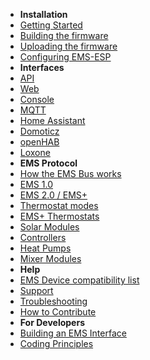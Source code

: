 * **Installation**
* [Getting Started](getting_started)
* [Building the firmware](Building-firmware)
* [Uploading the firmware](Uploading-firmware)
* [Configuring EMS-ESP](Configure-firmware)
* **Interfaces**
* [API](API)
* [Web](Web)
* [Console](Console)
* [MQTT](MQTT)
* [Home Assistant](Home-Assistant)
* [Domoticz](Domoticz)
* [openHAB](openHAB)
* [Loxone](loxone)
* **EMS Protocol**
* [How the EMS Bus works](How-the-EMS-bus-works)
* [EMS 1.0](EMS-Telegram-Types)
* [EMS 2.0 / EMS+](Deciphering-EMS-Plus)
* [Thermostat modes](Thermostat-Modes-RC35-vs-RC300)
* [EMS+ Thermostats](RC3xx-Thermostats)
* [Solar Modules](SM100)
* [Controllers](MC110-controller)
* [Heat Pumps](HeatPump)
* [Mixer Modules](Mixer_module)
* **Help**
* [EMS Device compatibility list](Supported-EMS-Devices)
* [Support](Support)
* [Troubleshooting](Troubleshooting)
* [How to Contribute](Contributing)
* **For Developers**
* [Building an EMS Interface](Building-your-own-test-circuit)
* [Coding Principles](Coding)
